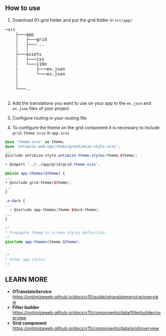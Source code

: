 ## How to use

1. Download 01-grid folder and put the grid folder in `src/app/`

<pre>
─src
    ├───app
    │   ├───grid
    │   ├───...
    │   │
    ├───assets
    │   ├───css
    │   └───i18n
    |       ├───en.json
    |       └───es.json
    │
    │
    └───..

</pre>

2. Add the translations you want to use on your app ​​to the `en.json` and `es.json` files of your project

1. Configure routing in your routing file

1. To configure the theme on the grid component it is necessary to include `grid.theme.scss` in `app.scss`


```app.scss
@use 'theme.scss' as theme;
@use 'ontimize-web-ngx/theming/ontimize-style.scss';
...
@include ontimize-style.ontimize-theme-styles(theme.$theme);

+ @import '../../app/grid/grid.theme.scss';

@mixin app-themes($theme) {
...
+ @include grid-theme($theme);
...
}

.o-dark {
...
  + @include app-themes(theme.$dark-theme);
...
}

/*
* Propagate theme to screen styles definition.
*/
@include app-themes(theme.$theme);


/*
* Other app styles
*/

```


## LEARN MORE

* **OTranslateService** https://ontimizeweb.github.io/docs/v15/guide/otranslateservice/overview
* **Filter builder** https://ontimizeweb.github.io/docs/v15/components/data/filterbuilder/overview
* **Grid component** https://ontimizeweb.github.io/docs/v15/components/data/grid/overview